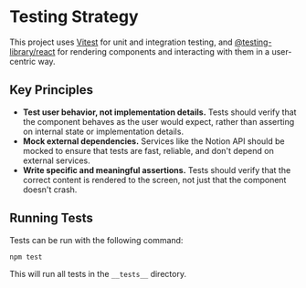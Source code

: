 # Testing Strategy

This project uses [Vitest](https://vitest.dev/) for unit and integration testing, and [@testing-library/react](https://testing-library.com/docs/react-testing-library/intro) for rendering components and interacting with them in a user-centric way.

## Key Principles

- **Test user behavior, not implementation details.** Tests should verify that the component behaves as the user would expect, rather than asserting on internal state or implementation details.
- **Mock external dependencies.** Services like the Notion API should be mocked to ensure that tests are fast, reliable, and don't depend on external services.
- **Write specific and meaningful assertions.** Tests should verify that the correct content is rendered to the screen, not just that the component doesn't crash.

## Running Tests

Tests can be run with the following command:

```bash
npm test
```

This will run all tests in the `__tests__` directory.
